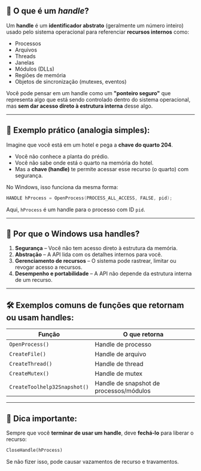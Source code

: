 ## 🧷 O que é um *handle*?

Um **handle** é um **identificador abstrato** (geralmente um número inteiro) usado pelo sistema operacional para referenciar **recursos internos** como:

- Processos
- Arquivos
- Threads
- Janelas
- Módulos (DLLs)
- Regiões de memória
- Objetos de sincronização (mutexes, eventos)

Você pode pensar em um handle como um **"ponteiro seguro"** que representa algo que está sendo controlado dentro do sistema operacional, mas **sem dar acesso direto à estrutura interna** desse algo.

---

## 🔧 Exemplo prático (analogia simples):

Imagine que você está em um hotel e pega a **chave do quarto 204**.

- Você não conhece a planta do prédio.
- Você não sabe onde está o quarto na memória do hotel.
- Mas a **chave (handle)** te permite acessar esse recurso (o quarto) com segurança.

No Windows, isso funciona da mesma forma:

```c
HANDLE hProcess = OpenProcess(PROCESS_ALL_ACCESS, FALSE, pid);
```

Aqui, `hProcess` é um handle para o processo com ID `pid`.

---

## 🧠 Por que o Windows usa handles?

1. **Segurança** – Você não tem acesso direto à estrutura da memória.
2. **Abstração** – A API lida com os detalhes internos para você.
3. **Gerenciamento de recursos** – O sistema pode rastrear, limitar ou revogar acesso a recursos.
4. **Desempenho e portabilidade** – A API não depende da estrutura interna de um recurso.

---

## 🛠 Exemplos comuns de funções que retornam ou usam handles:

| Função | O que retorna |
|--------|---------------|
| `OpenProcess()` | Handle de processo |
| `CreateFile()` | Handle de arquivo |
| `CreateThread()` | Handle de thread |
| `CreateMutex()` | Handle de mutex |
| `CreateToolhelp32Snapshot()` | Handle de snapshot de processos/módulos |

---

## 📌 Dica importante:

Sempre que você **terminar de usar um handle**, deve **fechá-lo** para liberar o recurso:

```python
CloseHandle(hProcess)
```

Se não fizer isso, pode causar vazamentos de recurso e travamentos.
